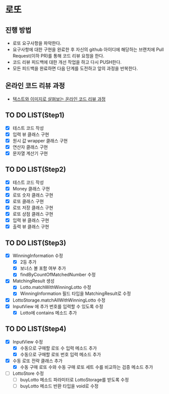 # 로또
## 진행 방법
* 로또 요구사항을 파악한다.
* 요구사항에 대한 구현을 완료한 후 자신의 github 아이디에 해당하는 브랜치에 Pull Request(이하 PR)를 통해 코드 리뷰 요청을 한다.
* 코드 리뷰 피드백에 대한 개선 작업을 하고 다시 PUSH한다.
* 모든 피드백을 완료하면 다음 단계를 도전하고 앞의 과정을 반복한다.

## 온라인 코드 리뷰 과정
* [텍스트와 이미지로 살펴보는 온라인 코드 리뷰 과정](https://github.com/next-step/nextstep-docs/tree/master/codereview)

## TO DO LIST(Step1)
- [x] 테스트 코드 작성
- [x] 입력 뷰 클래스 구현
- [x] 원시 값 wrapper 클래스 구현
- [x] 연산자 클래스 구현
- [x] 문자열 계산기 구현

## TO DO LIST(Step2)
- [x] 테스트 코드 작성
- [x] Money 클래스 구현
- [x] 로또 숫자 클래스 구현
- [x] 로또 클래스 구현
- [x] 로또 저장 클래스 구현
- [x] 로또 상점 클래스 구현
- [x] 입력 뷰 클래스 구현
- [x] 출력 뷰 클래스 구현

## TO DO LIST(Step3)
- [x] WinningInformation 수정
  - [x] 2등 추가
  - [x] 보너스 볼 포함 여부 추가
  - [x] findByCountOfMatchedNumber 수정
- [x] MatchingResult 생성
  - [x] Lotto.matchWithWinningLotto 수정
  - [x] WinningInformation 필드 타입을 MatchingResult로 수정
- [x] LottoStorage.matchAllWithWinningLotto 수정
- [x] InputView 에 추가 번호를 입력할 수 있도록 수정
  - [x] Lotto에 contains 메소드 추가

## TO DO LIST(Step4)
- [x] InputView 수정
  - [x] 수동으로 구매할 로또 수 입력 메소드 추가
  - [x] 수동으로 구매할 로또 번호 입력 메소드 추가
- [x] 수동 로또 전략 클래스 추가
  - [x] 수동 구매 로또 수와 수동 구매 로또 세트 수를 비교하는 검증 메소드 추가
- [ ] LottoStore 수정
  - [ ] buyLotto 메소드 파라미터로 LottoStorage를 받도록 수정
  - [ ] buyLotto 메소드 반환 타입을 void로 수정
